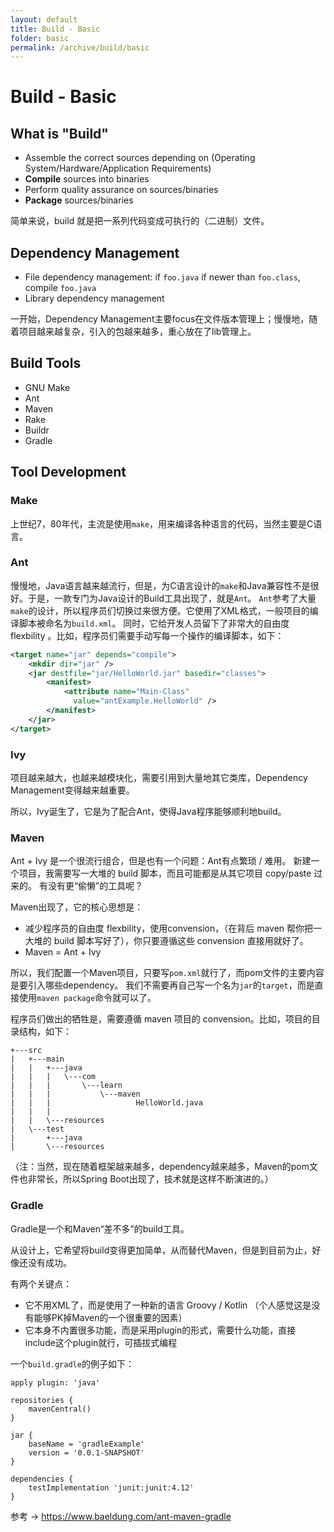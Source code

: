 ```yaml
---
layout: default
title: Build - Basic
folder: basic
permalink: /archive/build/basic
---
```



# Build - Basic

## What is "Build"

- Assemble the correct sources depending on (Operating System/Hardware/Application Requirements)
- **Compile** sources into binaries
- Perform quality assurance on sources/binaries
- **Package** sources/binaries

简单来说，build 就是把一系列代码变成可执行的（二进制）文件。

## Dependency Management

- File dependency management: if `foo.java` if newer than `foo.class`, compile `foo.java`
- Library dependency management

一开始，Dependency Management主要focus在文件版本管理上；慢慢地，随着项目越来越复杂，引入的包越来越多，重心放在了lib管理上。

## Build Tools

- GNU Make
- Ant
- Maven
- Rake
- Buildr
- Gradle

## Tool Development

### Make

上世纪7，80年代，主流是使用`make`，用来编译各种语言的代码，当然主要是C语言。

### Ant

慢慢地，Java语言越来越流行，但是，为C语言设计的`make`和Java兼容性不是很好。于是，一款专门为Java设计的Build工具出现了，就是`Ant`。
`Ant`参考了大量`make`的设计，所以程序员们切换过来很方便。它使用了XML格式，一般项目的编译脚本被命名为`build.xml`。
同时，它给开发人员留下了非常大的自由度 flexbility 。比如，程序员们需要手动写每一个操作的编译脚本，如下：

~~~ xml
<target name="jar" depends="compile">
    <mkdir dir="jar" />
    <jar destfile="jar/HelloWorld.jar" basedir="classes">
        <manifest>
            <attribute name="Main-Class" 
              value="antExample.HelloWorld" />
        </manifest>
    </jar>
</target>
~~~

### Ivy

项目越来越大，也越来越模块化，需要引用到大量地其它类库，Dependency Management变得越来越重要。

所以，Ivy诞生了，它是为了配合Ant，使得Java程序能够顺利地build。

### Maven

Ant + Ivy 是一个很流行组合，但是也有一个问题：Ant有点繁琐 / 难用。
新建一个项目，我需要写一大堆的 build 脚本，而且可能都是从其它项目 copy/paste 过来的。
有没有更“偷懒”的工具呢？

Maven出现了，它的核心思想是：

- 减少程序员的自由度 flexbility，使用convension，（在背后 maven 帮你把一大堆的 build 脚本写好了），你只要遵循这些 convension 直接用就好了。
- Maven = Ant + Ivy

所以，我们配置一个Maven项目，只要写`pom.xml`就行了，而pom文件的主要内容是要引入哪些dependency。
我们不需要再自己写一个名为`jar`的`target`，而是直接使用`maven package`命令就可以了。

程序员们做出的牺牲是，需要遵循 maven 项目的 convension。比如，项目的目录结构，如下：

~~~
+---src
|   +---main
|   |   +---java
|   |   |   \---com
|   |   |       \---learn
|   |   |           \---maven
|   |   |                   HelloWorld.java
|   |   |                   
|   |   \---resources
|   \---test
|       +---java
|       \---resources
~~~

（注：当然，现在随着框架越来越多，dependency越来越多，Maven的pom文件也非常长，所以Spring Boot出现了，技术就是这样不断演进的。）

### Gradle

Gradle是一个和Maven“差不多”的build工具。

从设计上，它希望将build变得更加简单，从而替代Maven，但是到目前为止，好像还没有成功。

有两个关键点：

- 它不用XML了，而是使用了一种新的语言 Groovy / Kotlin （个人感觉这是没有能够PK掉Maven的一个很重要的因素）
- 它本身不内置很多功能，而是采用plugin的形式，需要什么功能，直接include这个plugin就行，可插拔式编程

一个`build.gradle`的例子如下：

~~~
apply plugin: 'java'
 
repositories {
    mavenCentral()
}
 
jar {
    baseName = 'gradleExample'
    version = '0.0.1-SNAPSHOT'
}
 
dependencies {
    testImplementation 'junit:junit:4.12'
}
~~~

参考 -> <https://www.baeldung.com/ant-maven-gradle>
